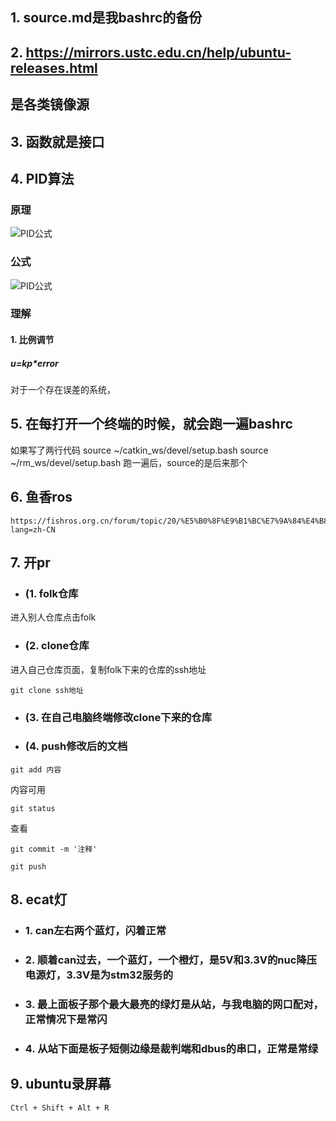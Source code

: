 ## 1. source.md是我bashrc的备份
## 2. https://mirrors.ustc.edu.cn/help/ubuntu-releases.html
## 是各类镜像源
## 3. 函数就是接口
## 4. PID算法
### 原理
![PID公式](/home/xin/docs/picture/PID.jpg)
### 公式
![PID公式](/home/xin/docs/picture/PID公式.png)
### 理解
#### 1. 比例调节
##### u=kp*error
对于一个存在误差的系统，
## 5. 在每打开一个终端的时候，就会跑一遍bashrc
如果写了两行代码
source ~/catkin_ws/devel/setup.bash
source ~/rm_ws/devel/setup.bash
跑一遍后，source的是后来那个
## 6. 鱼香ros
```
https://fishros.org.cn/forum/topic/20/%E5%B0%8F%E9%B1%BC%E7%9A%84%E4%B8%80%E9%94%AE%E5%AE%89%E8%A3%85%E7%B3%BB%E5%88%97?lang=zh-CN
```
## 7. 开pr

- ###  (1. folk仓库

进入别人仓库点击folk

- ### (2. clone仓库

进入自己仓库页面，复制folk下来的仓库的ssh地址

```
git clone ssh地址
```

- ### (3. 在自己电脑终端修改clone下来的仓库

- ### (4. push修改后的文档

```
git add 内容
```
内容可用
```
git status
```
查看

```
git commit -m '注释'
```

```
git push
```
## 8. ecat灯
- ### 1. can左右两个蓝灯，闪着正常
- ### 2. 顺着can过去，一个蓝灯，一个橙灯，是5V和3.3V的nuc降压电源灯，3.3V是为stm32服务的
- ### 3. 最上面板子那个最大最亮的绿灯是从站，与我电脑的网口配对，正常情况下是常闪
- ### 4. 从站下面是板子短侧边缘是裁判端和dbus的串口，正常是常绿
## 9. ubuntu录屏幕
```
Ctrl + Shift + Alt + R
```
